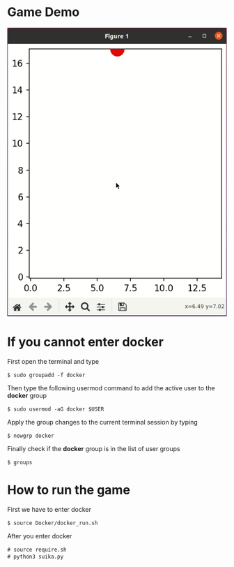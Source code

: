 # Game Demo
![Game Demo](demo_suika.gif)

# If you cannot enter docker
First open the terminal and type
```
$ sudo groupadd -f docker
```
Then type the following usermod command to add the active user to the **docker** group
```
$ sudo usermod -aG docker $USER
```
Apply the group changes to the current terminal session by typing
```
$ newgrp docker
```
Finally check if the **docker** group is in the list of user groups
```
$ groups
```

# How to run the game
First we have to enter docker
```
$ source Docker/docker_run.sh
```
After you enter docker
```
# source require.sh
# python3 suika.py
```
